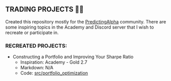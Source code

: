 ## TRADING PROJECTS 👩‍🚀

Created this repository mostly for the [PredictingAlpha](https://predictingalpha.com/) community. There are some inspiring topics in the Academy and Discord server that I wish to recreate or participate in.

  ### RECREATED PROJECTS:
- Constructing a Portfolio and Improving Your Sharpe Ratio
  - Inspiration: Academy - Gold 2.7
  - Markdown: N/A
  - Code: [src/portfolio_optimization](src/portfolio_optimization)
